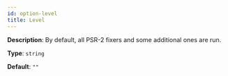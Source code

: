 ```yaml
---
id: option-level
title: Level
---
```

**Description**: By default, all PSR-2 fixers and some additional ones are run.

**Type**: `string`

**Default**: `""`
